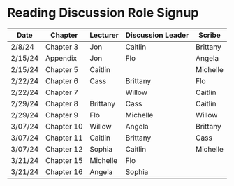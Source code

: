 # Reading Discussion Role Signup

| Date    | Chapter    | Lecturer  | Discussion Leader | Scribe    |
| ------- | ---------- | --------- | ----------------- | --------- |
| 2/8/24  | Chapter 3  |     Jon   |       Caitlin     | Brittany  |
| 2/15/24 | Appendix   |     Jon   |        Flo        |    Angela|
| 2/15/24 | Chapter 5  | Caitlin   |           |     Michelle      |
| 2/22/24 | Chapter 6  | Cass      |     Brittany      |   Flo     |
| 2/22/24 | Chapter 7  |           | Willow            | Caitlin   |
| 2/29/24 | Chapter 8  |  Brittany |        Cass       |Caitlin           |
| 2/29/24 | Chapter 9  |      Flo  |          Michelle | Willow    |
| 3/07/24 | Chapter 10 |  Willow   |        Angela           |      Brittany     |
| 3/07/24 | Chapter 11 |  Caitlin  |       Brittany            |  Cass         |
| 3/07/24 | Chapter 12 |  Sophia   | Caitlin           |        Michelle   |
| 3/21/24 | Chapter 15 |  Michelle  |         Flo       |           |
| 3/21/24 | Chapter 16 | Angela        |     Sophia        |    |


